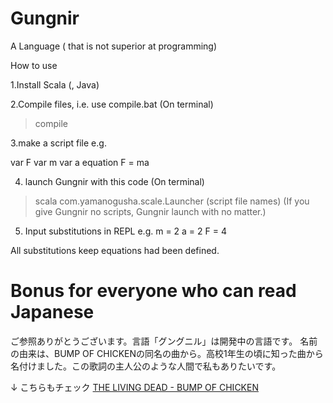 # Gungnir
A Language ( that is not superior at programming)

How to use

1.Install Scala (, Java)

2.Compile files, i.e. use compile.bat
(On terminal)
> compile

3.make a script file
e.g.

var F
var m
var a
equation F = ma

4. launch Gungnir with this code
(On terminal)
> scala com.yamanogusha.scale.Launcher (script file names)
(If you give Gungnir no scripts, Gungnir launch with no matter.)

5. Input substitutions in REPL
e.g.
m = 2
a = 2
F = 4

All substitutions keep equations had been defined.

# Bonus for everyone who can read Japanese
ご参照ありがとうございます。言語「グングニル」は開発中の言語です。
名前の由来は、BUMP OF CHICKENの同名の曲から。高校1年生の頃に知った曲から名付けました。この歌詞の主人公のような人間で私もありたいです。

↓ こちらもチェック
<a href="https://www.amazon.co.jp/LIVING-DEAD-BUMP-CHICKEN/dp/B0001J0BUY/ref=pd_sbs_15_1/358-2263351-7794267?_encoding=UTF8&pd_rd_i=B0001J0BUY&pd_rd_r=06d67d2e-511c-43f0-bf11-df35d4330290&pd_rd_w=NUTb4&pd_rd_wg=191pI&pf_rd_p=74dba523-b490-4864-923d-51639f6a935f&pf_rd_r=44JJVCT3CB3S0PPKBDAR&psc=1&refRID=44JJVCT3CB3S0PPKBDAR">THE LIVING DEAD - BUMP OF CHICKEN </a>
